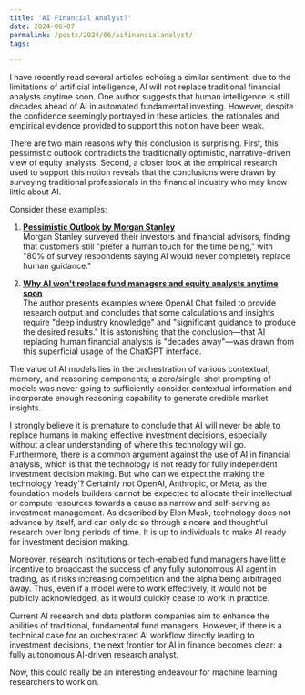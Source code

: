 ```yaml
---
title: 'AI Financial Analyst?'
date: 2024-06-07
permalink: /posts/2024/06/aifinancialanalyst/
tags:

---
```


I have recently read several articles echoing a similar sentiment: due to the limitations of artificial intelligence, AI will not replace traditional financial analysts anytime soon. One author suggests that human intelligence is still decades ahead of AI in automated fundamental investing. However, despite the confidence seemingly portrayed in these articles, the rationales and empirical evidence provided to support this notion have been weak.

There are two main reasons why this conclusion is surprising. First, this pessimistic outlook contradicts the traditionally optimistic, narrative-driven view of equity analysts. Second, a closer look at the empirical research used to support this notion reveals that the conclusions were drawn by surveying traditional professionals in the financial industry who may know little about AI.

Consider these examples:

1. [**Pessimistic Outlook by Morgan Stanley**](https://fortune.com/2023/05/11/ai-investing-human-guidance-morgan-stanley/)  
   Morgan Stanley surveyed their investors and financial advisors, finding that customers still "prefer a human touch for the time being," with "80% of survey respondents saying AI would never completely replace human guidance."

2. [**Why AI won't replace fund managers and equity analysts anytime soon**](https://valueinvesting.substack.com/p/ainono/)  
   The author presents examples where OpenAI Chat failed to provide research output and concludes that some calculations and insights require "deep industry knowledge" and "significant guidance to produce the desired results." It is astonishing that the conclusion—that AI replacing human financial analysts is "decades away"—was drawn from this superficial usage of the ChatGPT interface.

The value of AI models lies in the orchestration of various contextual, memory, and reasoning components; a zero/single-shot prompting of models was never going to sufficiently consider contextual information and incorporate enough reasoning capability to generate credible market insights.

I strongly believe it is premature to conclude that AI will never be able to replace humans in making effective investment decisions, especially without a clear understanding of where this technology will go. Furthermore, there is a common argument against the use of AI in financial analysis, which is that the technology is not ready for fully independent investment decision making. But who can we expect the making the technology 'ready'? Certainly not OpenAI, Anthropic, or Meta, as the foundation models builders cannot be expected to allocate their intellectual or compute resources towards a cause as narrow and self-serving as investment management. As described by Elon Musk, technology does not advance by itself, and can only do so through sincere and thoughtful research over long periods of time. It is up to individuals to make AI ready for investment decision making.

Moreover, research institutions or tech-enabled fund managers have little incentive to broadcast the success of any fully autonomous AI agent in trading, as it risks increasing competition and the alpha being arbitraged away. Thus, even if a model were to work effectively, it would not be publicly acknowledged, as it would quickly cease to work in practice.

Current AI research and data platform companies aim to enhance the abilities of traditional, fundamental fund managers. However, if there is a technical case for an orchestrated AI workflow directly leading to investment decisions, the next frontier for AI in finance becomes clear: a fully autonomous AI-driven research analyst.

Now, this could really be an interesting endeavour for machine learning researchers to work on.
